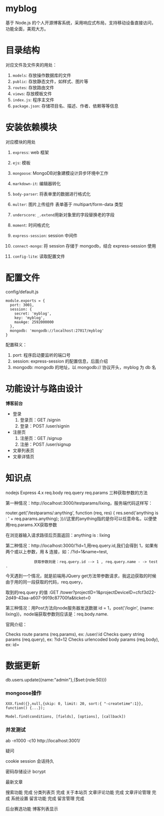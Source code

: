 # myblog
基于 Node.js 的个人开源博客系统，采用响应式布局，支持移动设备直接访问，功能全面，美观大方。



# 目录结构

对应文件及文件夹的用处：

1. `models`: 存放操作数据库的文件
2. `public`: 存放静态文件，如样式、图片等
3. `routes`: 存放路由文件
4. `views`: 存放模板文件
5. `index.js`: 程序主文件
6. `package.json`: 存储项目名、描述、作者、依赖等等信息


# 安装依赖模块

对应模块的用处

1. `express`: web 框架
2. `ejs`: 模板
3. `mongoose`: MongoDB对象建模设计异步环境中工作
4. `markdown-it`: 编辑器转化
5. `body-parser`: 将表单里的数据进行格式化
6. `multer`: 图片上传组件 表单基于 multipart/form-data 类型
7. `underscore`: `_.extend`用新对象里的字段替换老的字段
8. `moment`: 时间格式化

1. `express-session`: session 中间件
1. `connect-mongo`: 将 session 存储于 mongodb，结合 express-session 使用

1. `config-lite`: 读取配置文件

# 配置文件

config/default.js

```
module.exports = {
  port: 3001,
  session: {
    secret: 'myblog',
    key: 'myblog',
    maxAge: 2592000000
  },
  mongodb: 'mongodb://localhost:27017/myblog'
}
```

配置释义：

1. port: 程序启动要监听的端口号
2. session: express-session 的配置信息，后面介绍
3. mongodb: mongodb 的地址，以 mongodb:// 协议开头，myblog 为 db 名


# 功能设计与路由设计

**博客前台**

- 登录
	1. 登录页：GET /signin
	2. 登录：POST /user/signin
- 注册页
	1. 注册页：GET /signup
	2. 注册：POST /user/signup
- 文章列表页
- 文章详情页




# 知识点
nodejs Express 4.x req.body req.query req.params 三种获取参数的方法

第一种情况：http://localhost:3000/testparams/lixing，服务端代码这样写：

router.get('/testparams/:anything', function (req, res) {
res.send('anything is : ' + req.params.anything);
})//这里的anything指的是你可以任意命名，以便使用req.params.XX获取参数

在浏览器输入请求路径后页面返回：anything is : lixing
 

第二种情况：http://localhost:3000/?id=1,用req.query.id,我们会得到 1，如果有两个或以上参数，用 & 连接，如：/?id=1&name=test,

                 获取参数则是：req.query.id --> 1 , req.query.name - -> test .

今天遇到一个情况，就是前端用JQuery get方法带参数请求，我这边获取的时候由于用的同一段获取的代码，req.query，

取到的req.query 的值 :GET /tower?projectID=1&projectDeviceID=cfcf3d22-2d49-43aa-a607-9919c87700fa&ticket=0

第三种情况：用Post方法向node服务器发送数据 id = 1，post('/login', {name: lixing})，node端获取参数则应该是：req.body.name.

 

官网介绍：

Checks route params (req.params), ex: /user/:id
Checks query string params (req.query), ex: ?id=12
Checks urlencoded body params (req.body), ex: id=


# 数据更新
db.users.update({name:"admin"},{$set:{role:50}})



### mongoose操作

```
XXX.find({},null,{skip: 0, limit: 20, sort:{ "-createtime":1}}, function() {...});   

Model.find(conditions, [fields], [options], [callback])
```


### 并发测试
ab -n1000 -c10 http://localhost:3001/

疑问

cookie
session
会话持久

密码存储设计
bcrypt


最新文章

搜索功能                           完成
分类列表页                         完成
关于本站页
文章评论功能                       完成
文章评论管理                       完成
系统设置
留言功能                           完成
留言管理                           完成

后台赛选功能
博客列表显示